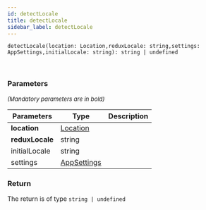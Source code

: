 ```yaml
---
id: detectLocale
title: detectLocale
sidebar_label: detectLocale
---
```


```tsx
detectLocale(location: Location,reduxLocale: string,settings: AppSettings,initialLocale: string): string | undefined
```
<br/>



### Parameters

<font size="2"><i>(Mandatory parameters are in bold)</i></font>

| Parameters | Type | Description |
| --------- | ---- | ----------- |
| **location** | [Location](/framework-api/interfaces/Location.md) |  |
| **reduxLocale** | string |  |
| initialLocale | string |  |
| settings | [AppSettings](/framework-api/interfaces/AppSettings.md) |  |


### Return



The return is of type <code>string | undefined</code>